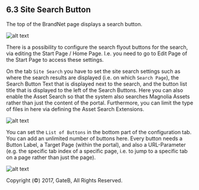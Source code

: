 ## 6.3 Site Search Button

The top of the BrandNet page displays a search button.

![alt text](//reference/dummy.png "this is a placeholder")

There is a possibility to configure the search flyout buttons for the search, via editing the Start Page / Home Page. I.e. you need to go to Edit Page of the Start Page to access these settings.

On the tab `Site Search` you have to set the site search settings such as where the search results are displayed (i.e. on which `Search Page`), the Search Button Text that is displayed next to the search, and the button list title that is displayed to the left of the Search Buttons. Here you can also enable the Asset Search so that the system also searches Magnolia Assets rather than just the content of the portal. Furthermore, you can limit the type of files in here via defining the Asset Search Extensions.

![alt text](//reference/dummy.png "this is a placeholder")

You can set the `List of Buttons` in the bottom part of the configuration tab. You can add an unlimited number of buttons here. Every button needs a Button Label, a Target Page (within the portal), and also a URL-Parameter (e.g. the specific tab index of a specific page, i.e. to jump to a specific tab on a page rather than just the page).

![alt text](//reference/dummy.png "this is a placeholder")


Copyright (©) 2017, GateB, All Rights Reserved.
